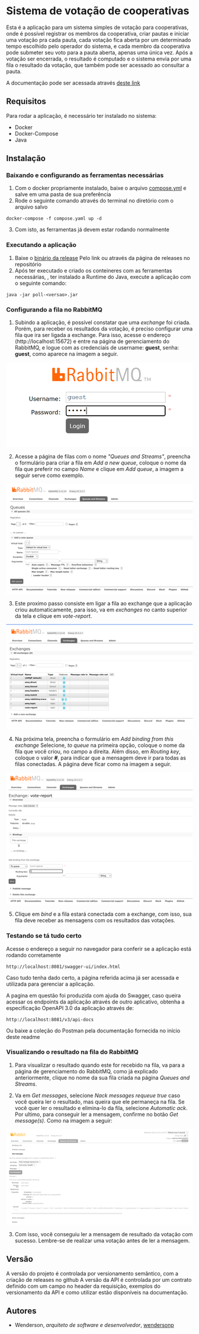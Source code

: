 # Sistema de votação de cooperativas

Esta é a aplicação para um sistema simples de votação para cooperativas, onde é possível registrar
os membros da cooperativa, criar pautas e iniciar uma votação pra cada pauta, cada votação fica aberta por um determinado tempo
escolhido pelo operador do sistema, e cada membro da cooperativa pode submeter seu voto para a pauta aberta, apenas uma única vez.
Após a votação ser encerrada, o resultado é computado e o sistema envia por uma fila o resultado da votação, que também pode ser acessado
ao consultar a pauta.

A documentação pode ser acessada através [deste link](https://documenter.getpostman.com/view/7562211/2s9YkgEkmV)

## Requisitos

Para rodar a aplicação, é necessário ter instalado no sistema: 

- Docker
- Docker-Compose
- Java

## Instalação

### Baixando e configurando as ferramentas necessárias

1. Com o docker propriamente instalado, baixe o arquivo [compose.yml](https://github.com/wendersonp/poll/releases)
e salve em uma pasta de sua preferência
2. Rode o seguinte comando através do terminal no diretório com o arquivo salvo
```
docker-compose -f compose.yaml up -d
```
3. Com isto, as ferramentas já devem estar rodando normalmente

### Executando a aplicação

1. Baixe o [binário da release](https://github.com/wendersonp/poll/releases)
Pelo link ou através da página de releases no repositório
2. Após ter executado e criado os conteineres com as ferramentas necessárias, 
, ter instalado a Runtime do Java, execute a aplicação com o seguinte comando:

```
java -jar poll-<versao>.jar
```

### Configurando a fila no RabbitMQ

1. Subindo a aplicação, é possível constatar que uma _exchange_ foi criada. Porém, para receber os resultados da votação,
é preciso configurar uma fila que ira ser ligada a exchange. Para isso, acesse o endereço (http://localhost:15672) e entre na página de gerenciamento
do RabbitMQ, e logue com as credenciais de username: **guest**, senha: **guest**, como aparece na imagem a seguir.

![rabbit-login.PNG](img%2Frabbit-login.PNG)

2. Acesse a página de filas com o nome _"Queues and Streams"_, preencha o formulário para criar a fila em _Add a new queue_, coloque o nome da fila
que preferir no campo _Name_ e clique em _Add queue_, a imagem a seguir serve como exemplo.

![rabbit-create-queue.PNG](img%2Frabbit-create-queue.PNG)

3. Este proximo passo consiste em ligar a fila ao exchange que a aplicação criou automaticamente, para isso, va em _exchanges_ no canto superior da tela
e clique em _vote-report_.

![rabbit-exchanges.PNG](img%2Frabbit-exchanges.PNG)

4. Na próxima tela, preencha o formulário em _Add binding from this exchange_
Selecione, _to queue_ na primeira opção, coloque o nome da fila que você criou, no campo a direita.
Além disso, em _Routing key_, coloque o valor **#**, para indicar que a mensagem deve ir para todas as filas
conectadas. A página deve ficar como na imagem a seguir.

![rabbit-bind-queue.PNG](img%2Frabbit-bind-queue.PNG)

5. Clique em _bind_ e a fila estará conectada com a exchange, com isso, sua fila deve receber as mensagens com os resultados
das votações.

### Testando se tá tudo certo

Acesse o endereço a seguir no navegador para conferir se a aplicação está rodando corretamente

```
http://localhost:8081/swagger-ui/index.html
```
Caso tudo tenha dado certo, a página referida acima já ser acessada e utilizada
para gerenciar a aplicação. 

A pagina em questão foi produzida com ajuda do Swagger, caso queira acessar os
endpoints da aplicação  através de outro aplicativo, obtenha a especificação
OpenAPI 3.0 da aplicação através de:

```
http://localhost:8081/v3/api-docs
```

Ou baixe a coleção do Postman pela documentação fornecida no início deste readme

### Visualizando o resultado na fila do RabbitMQ

1. Para visualizar o resultado quando este for recebido na fila, va para a página de gerenciamento do RabbitMQ, como já explicado anteriormente, 
clique no nome da sua fila criada na página _Queues and Streams_.

2. Va em _Get messages_, selecione _Nack messages requeue true_ caso você queira ler o resultado, mas queira que ele permaneça na fila.
   Se você quer ler o resultado e elimina-lo da fila, selecione _Automatic ack_. Por ultimo, para conseguir ler a mensagem, confirme no botão
   _Get message(s)_. Como na imagem a seguir:

![rabbit-result.PNG](img%2Frabbit-result.PNG)

3. Com isso, você conseguiu ler a mensagem de resultado da votação com sucesso. Lembre-se de realizar uma votação
   antes de ler a mensagem.


## Versão

A versão do projeto é controlada por versionamento semântico, com a criação de releases no github
A versão da API é controlada por um contrato definido com um campo no header da requisição,
exemplos do versionamento da API e como utilizar estão disponíveis na documentação.

## Autores

- Wenderson, *arquiteto de software e desenvolvedor*, [wendersonp](https://github.com/wendersonp)


